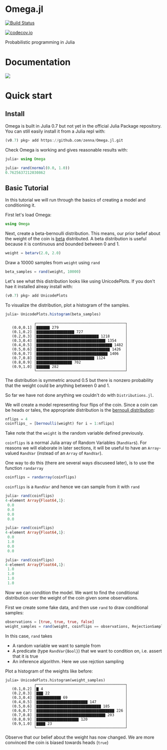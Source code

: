 # Omega.jl

[![Build Status](https://travis-ci.org/zenna/Omega.jl.svg?branch=master)](https://travis-ci.org/zenna/Omega.jl)

[![codecov.io](http://codecov.io/github/zenna/Omega.jl/coverage.svg?branch=master)](http://codecov.io/github/zenna/Omega.jl?branch=master)

Probabilistic programming in Julia

# Documentation

<!-- [![](https://img.shields.io/badge/docs-stable-blue.svg)](https://zenna.github.io/Omega.jl/stable) -->
[![](https://img.shields.io/badge/docs-latest-blue.svg)](https://zenna.github.io/Omega.jl/latest)

# Quick start

## Install

Omega is built in Julia 0.7 but not yet in the official Julia Package repository.  You can still easily install it from a Julia repl with:

```julia
(v0.7) pkg> add https://github.com/zenna/Omega.jl.git
```

Check Omega is working and gives reasonable results with: 

```julia
julia> using Omega

julia> rand(normal(0.0, 1.0))
0.7625637212030862
```

## Basic Tutorial

In this tutorial we will run through the basics of creating a model and conditioning it.

First let's load Omega:

```julia
using Omega
```

Next, create a beta-bernoulli distribution.
This means, our prior belief about the weight of the coin is [beta](https://en.wikipedia.org/wiki/Beta_distribution) distributed.
A beta distribution is useful because it is continuous and bounded between 0 and 1. 

```julia
weight = betarv(2.0, 2.0)
```

Draw a 10000 samples from `weight` using `rand`

```julia
beta_samples = rand(weight, 10000)
```

Let's see what this distribution looks like using UnicodePlots.  If you don't hae it installed alreay install with:

```julia
(v0.7) pkg> add UnicodePlots
```

To visualize the distribution, plot a histogram of the samples.

```julia
julia> UnicodePlots.histogram(beta_samples)
```

```
             ┌────────────────────────────────────────┐ 
   (0.0,0.1] │▇▇▇▇▇▇ 279                              │ 
   (0.1,0.2] │▇▇▇▇▇▇▇▇▇▇▇▇▇▇▇▇▇ 727                   │ 
   (0.2,0.3] │▇▇▇▇▇▇▇▇▇▇▇▇▇▇▇▇▇▇▇▇▇▇▇▇▇▇▇▇ 1218       │ 
   (0.3,0.4] │▇▇▇▇▇▇▇▇▇▇▇▇▇▇▇▇▇▇▇▇▇▇▇▇▇▇▇▇▇▇▇ 1354    │ 
   (0.4,0.5] │▇▇▇▇▇▇▇▇▇▇▇▇▇▇▇▇▇▇▇▇▇▇▇▇▇▇▇▇▇▇▇▇▇▇ 1482 │ 
   (0.5,0.6] │▇▇▇▇▇▇▇▇▇▇▇▇▇▇▇▇▇▇▇▇▇▇▇▇▇▇▇▇▇▇▇▇▇ 1426  │ 
   (0.6,0.7] │▇▇▇▇▇▇▇▇▇▇▇▇▇▇▇▇▇▇▇▇▇▇▇▇▇▇▇▇▇▇▇▇ 1406   │ 
   (0.7,0.8] │▇▇▇▇▇▇▇▇▇▇▇▇▇▇▇▇▇▇▇▇▇▇▇▇▇▇ 1124         │ 
   (0.8,0.9] │▇▇▇▇▇▇▇▇▇▇▇▇▇▇▇▇ 702                    │ 
   (0.9,1.0] │▇▇▇▇▇▇ 282                              │ 
             └────────────────────────────────────────┘
```

The distribution is symmetric around 0.5 but there is nonzero probability that the weight could be anything between 0 and 1.

So far we have not done anything we couldn't do with `Distributions.jl`.

We will create a model representing four flips of the coin.
Since a coin can be heads or tales, the appropriate distribution is the [bernouli distribution](https://en.wikipedia.org/wiki/Bernoulli_distribution):


```julia
nflips = 4
coinflips_ = [bernoulli(weight) for i = 1:nflips]
```

Take note that the `weight` is the random variable defined previously.

`coinflips` is a normal Julia array of Random Variables (`RandVar`s).
For reasons we will elaborate in later sections, it will be useful to have an `Array`-valued `RandVar` (instead of an `Array` of `RandVar`).

One way to do this (there are several ways discuseed later), is to use the function `randarray`

```julia
coinflips = randarray(coinflips)
```

`coinflips` is a `RandVar` and hence we can sample from it with `rand`

```julia
julia> rand(coinflips)
4-element Array{Float64,1}:
 0.0
 0.0
 0.0
 0.0

julia> rand(coinflips)
4-element Array{Float64,1}:
 0.0
 1.0
 0.0
 0.0

julia> rand(coinflips)
4-element Array{Float64,1}:
 1.0
 1.0
 1.0
 1.0
```

Now we can condition the model.
We want to find the conditional distribution over the weight of the coin given some observations.

First we create some fake data, and then use `rand` to draw conditional samples:

```julia
observations = [true, true, true, false]
weight_samples = rand(weight, coinflips == observations, RejectionSample)
```


In this case, `rand` takes
- A random variable we want to sample from
- A predicate (type `RandVar{Bool}`) that we want to condition on, i.e. assert that it is true
- An inference algorithm.  Here we use rejction sampling

Plot a histogram of the weights like before:

```
julia> UnicodePlots.histogram(weight_samples)
             ┌────────────────────────────────────────┐ 
   (0.1,0.2] │▇ 4                                     │ 
   (0.2,0.3] │▇▇▇ 22                                  │ 
   (0.3,0.4] │▇▇▇▇▇▇▇▇▇▇▇ 69                          │ 
   (0.4,0.5] │▇▇▇▇▇▇▇▇▇▇▇▇▇▇▇▇▇▇▇▇▇▇▇ 147             │ 
   (0.5,0.6] │▇▇▇▇▇▇▇▇▇▇▇▇▇▇▇▇▇▇▇▇▇▇▇▇▇▇▇▇▇ 185       │ 
   (0.6,0.7] │▇▇▇▇▇▇▇▇▇▇▇▇▇▇▇▇▇▇▇▇▇▇▇▇▇▇▇▇▇▇▇▇▇▇▇ 226 │ 
   (0.7,0.8] │▇▇▇▇▇▇▇▇▇▇▇▇▇▇▇▇▇▇▇▇▇▇▇▇▇▇▇▇▇▇▇ 203     │ 
   (0.8,0.9] │▇▇▇▇▇▇▇▇▇▇▇▇▇▇▇▇▇▇▇ 120                 │ 
   (0.9,1.0] │▇▇▇▇ 23                                 │ 
             └────────────────────────────────────────┘ 

```

Observe that our belief about the weight has now changed.
We are more convinced the coin is biased towards heads (`true`)
